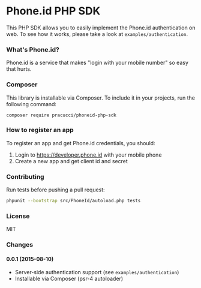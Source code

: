 # Phone.id PHP SDK

This PHP SDK allows you to easily implement the Phone.id authentication on web. To see how it works, please take a look at `examples/authentication`.


### What's Phone.id?

Phone.id is a service that makes "login with your mobile number" so easy that hurts.


### Composer

This library is installable via Composer. To include it in your projects, run the following command:

`composer require pracucci/phoneid-php-sdk`


### How to register an app

To register an app and get Phone.id credentials, you should:

1. Login to https://developer.phone.id with your mobile phone
2. Create a new app and get client id and secret


### Contributing

Run tests before pushing a pull request:

``` bash
phpunit --bootstrap src/PhoneId/autoload.php tests
```


### License

MIT


### Changes

#### 0.0.1 (2015-08-10)

 - Server-side authentication support (see `examples/authentication`)
 - Installable via Composer (psr-4 autoloader)
